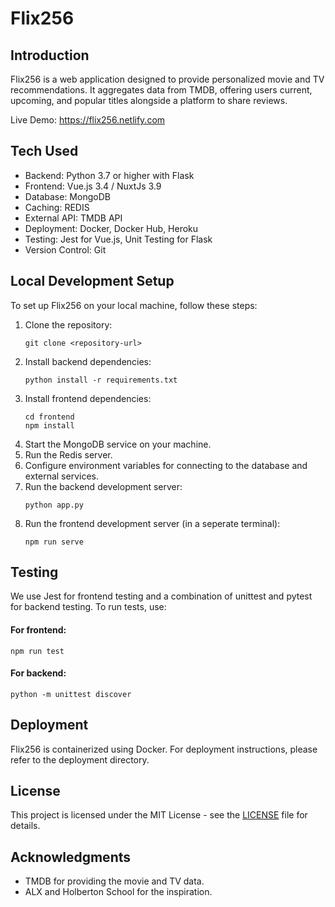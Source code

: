 # Flix256

## Introduction
Flix256 is a web application designed to provide personalized movie and TV recommendations. It aggregates data from TMDB, offering users current, upcoming, and popular titles alongside a platform to share reviews.

Live Demo: https://flix256.netlify.com

## Tech Used
- Backend: Python 3.7 or higher with Flask
- Frontend: Vue.js 3.4 / NuxtJs 3.9
- Database: MongoDB
- Caching: REDIS
- External API: TMDB API
- Deployment: Docker, Docker Hub, Heroku
- Testing: Jest for Vue.js, Unit Testing for Flask
- Version Control: Git

## Local Development Setup
To set up Flix256 on your local machine, follow these steps:

1. Clone the repository:
   ```
   git clone <repository-url>
   ```
2. Install backend dependencies:
   ```
   python install -r requirements.txt
   ```
3. Install frontend dependencies:
   ```
   cd frontend
   npm install
   ```
4. Start the MongoDB service on your machine.
5. Run the Redis server.
6. Configure environment variables for connecting to the database and external services.
7. Run the backend development server:
   ```
   python app.py
   ```
8. Run the frontend development server (in a seperate terminal):
   ```
   npm run serve
   ```

## Testing
We use Jest for frontend testing and a combination of unittest and pytest for backend testing. To run tests, use:

#### For frontend:
```
npm run test
```
#### For backend:
```
python -m unittest discover
```

## Deployment
Flix256 is containerized using Docker. For deployment instructions, please refer to the deployment directory.

## License
This project is licensed under the MIT License - see the [LICENSE](LICENSE) file for details.

## Acknowledgments
- TMDB for providing the movie and TV data.
- ALX and Holberton School for the inspiration.
